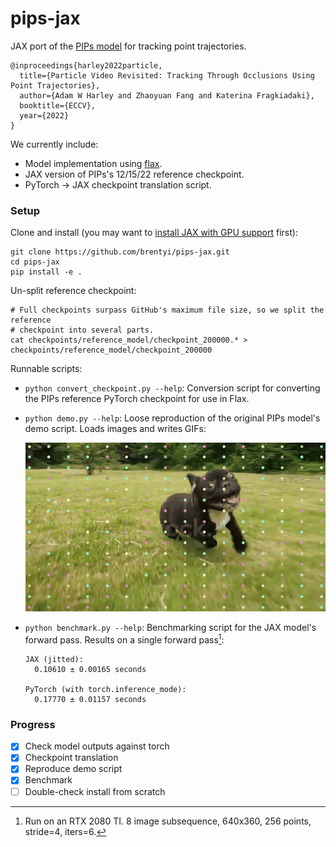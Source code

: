 # pips-jax

JAX port of the [PIPs model](https://github.com/aharley/pips) for tracking point
trajectories.

```
@inproceedings{harley2022particle,
  title={Particle Video Revisited: Tracking Through Occlusions Using Point Trajectories},
  author={Adam W Harley and Zhaoyuan Fang and Katerina Fragkiadaki},
  booktitle={ECCV},
  year={2022}
}
```

We currently include:

- Model implementation using [flax](https://github.com/google/flax).
- JAX version of PIPs's 12/15/22 reference checkpoint.
- PyTorch -> JAX checkpoint translation script.

### Setup

Clone and install (you may want to
[install JAX with GPU support](https://github.com/google/jax#pip-installation-gpu-cuda)
first):

```
git clone https://github.com/brentyi/pips-jax.git
cd pips-jax
pip install -e .
```

Un-split reference checkpoint:

```
# Full checkpoints surpass GitHub's maximum file size, so we split the reference
# checkpoint into several parts.
cat checkpoints/reference_model/checkpoint_200000.* > checkpoints/reference_model/checkpoint_200000
```

Runnable scripts:

- `python convert_checkpoint.py --help`: Conversion script for converting the
  PIPs reference PyTorch checkpoint for use in Flax.
- `python demo.py --help`: Loose reproduction of the original PIPs model's demo
  script. Loads images and writes GIFs:

  ![demo_image_000](./demo_out/demo_000.gif)

- `python benchmark.py --help`: Benchmarking script for the JAX model's forward
  pass. Results on a single forward pass[^1]:

  ```
  JAX (jitted):
    0.10610 ± 0.00165 seconds

  PyTorch (with torch.inference_mode):
    0.17770 ± 0.01157 seconds
  ```

[^1]:
    Run on an RTX 2080 TI. 8 image subsequence, 640x360, 256 points, stride=4,
    iters=6.

### Progress

- [x] Check model outputs against torch
- [x] Checkpoint translation
- [x] Reproduce demo script
- [x] Benchmark
- [ ] Double-check install from scratch
